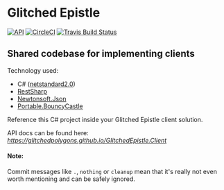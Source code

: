 # Glitched Epistle
[![API](https://img.shields.io/badge/api-docs-brightgreen.svg)](https://glitchedpolygons.github.io/GlitchedEpistle.Client/api/index.html) [![CircleCI](https://circleci.com/gh/GlitchedPolygons/GlitchedEpistle.Client.svg?style=shield)](https://circleci.com/gh/GlitchedPolygons/GlitchedEpistle.Client) [![Travis Build Status](https://travis-ci.org/GlitchedPolygons/GlitchedEpistle.Client.svg?branch=master)](https://travis-ci.org/GlitchedPolygons/GlitchedEpistle.Client)
## Shared codebase for implementing clients

Technology used:
* C# ([netstandard2.0](https://github.com/dotnet/standard/blob/master/docs/versions/netstandard2.0.md))
* [RestSharp](https://github.com/restsharp/RestSharp)
* [Newtonsoft.Json](https://github.com/JamesNK/Newtonsoft.Json)
* [Portable.BouncyCastle](https://github.com/onovotny/bc-csharp)

Reference this C# project inside your Glitched Epistle client solution.

API docs can be found here:
_https://glitchedpolygons.github.io/GlitchedEpistle.Client_

#### Note:
Commit messages like `.`, `nothing` or `cleanup` mean that it's really not even worth mentioning and can be safely ignored.
